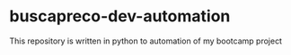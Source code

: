 # buscapreco-dev-automation

This repository is written in python to automation of my bootcamp project

